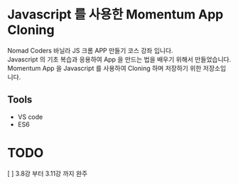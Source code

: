 # Javascript 를 사용한 Momentum App Cloning
Nomad Coders 바닐라 JS 크롬 APP 만들기 코스 강좌 입니다.  
Javascript 의 기초 복습과 응용하여 App 을 만드는 법을 배우기 위해서 만들었습니다.  
Momentum App 을 Javascript 를 사용하여 Cloning 하며 저장하기 위한 저장소입니다.  

## Tools
 * VS code
 * ES6

# TODO
 [ ] 3.8강 부터 3.11강 까지 완주
